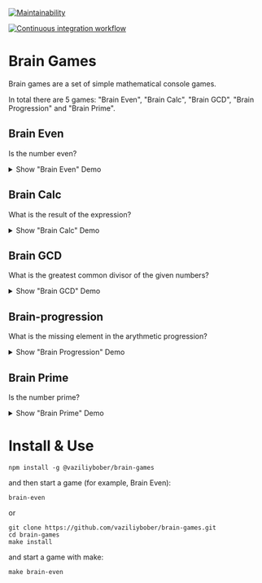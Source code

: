 [![Maintainability](https://api.codeclimate.com/v1/badges/a99a88d28ad37a79dbf6/maintainability)](https://codeclimate.com/github/vaziliybober/brain-games)

[![Continuous integration workflow](https://github.com/vaziliybober/brain-games/workflows/Continuous%20integration%20workflow/badge.svg)](https://github.com/vaziliybober/brain-games/actions)

# Brain Games

Brain games are a set of simple mathematical console games.

In total there are 5 games: "Brain Even", "Brain Calc", "Brain GCD", "Brain Progression" and "Brain Prime".

## Brain Even

Is the number even?

<details><summary>Show "Brain Even" Demo</summary>
<a href="https://asciinema.org/a/358977" target="_blank"><img src="https://asciinema.org/a/358977.svg" /></a>
</details>

## Brain Calc

What is the result of the expression?

<details><summary>Show "Brain Calc" Demo</summary>
<a href="https://asciinema.org/a/358980" target="_blank"><img src="https://asciinema.org/a/358980.svg" /></a>
</details>

## Brain GCD

What is the greatest common divisor of the given numbers?

<details><summary>Show "Brain GCD" Demo</summary>
<a href="https://asciinema.org/a/358981" target="_blank"><img src="https://asciinema.org/a/358981.svg" /></a>
</details>

## Brain-progression

What is the missing element in the arythmetic progression?

<details><summary>Show "Brain Progression" Demo</summary>
<a href="https://asciinema.org/a/358982" target="_blank"><img src="https://asciinema.org/a/358982.svg" /></a>
</details>

## Brain Prime

Is the number prime?

<details><summary>Show "Brain Prime" Demo</summary>
<a href="https://asciinema.org/a/358983" target="_blank"><img src="https://asciinema.org/a/358983.svg" /></a>
</details>

# Install & Use

	npm install -g @vaziliybober/brain-games

and then start a game (for example, Brain Even): 

	brain-even

or

	git clone https://github.com/vaziliybober/brain-games.git
	cd brain-games
	make install

and start a game with make:

	make brain-even
